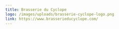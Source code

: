 ```yaml
---
title: Brasserie du Cyclope
logo: /images/uploads/brasserie-cyclope-logo.png
link: https://www.brasserieducyclope.com/
---
```

